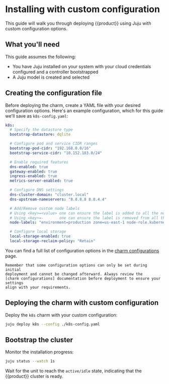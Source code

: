 # Installing with custom configuration

This guide will walk you through deploying {{product}} using Juju with custom
configuration options.

## What you'll need

This guide assumes the following:
-  You have Juju installed on your system with your cloud credentials
configured and a controller bootstrapped
- A Juju model is created and selected

## Creating the configuration file

Before deploying the charm, create a YAML file with your desired configuration
options. Here's an example configuration, which for this guide we'll save as
`k8s-config.yaml`:

```yaml
k8s:
  # Specify the datastore type
  bootstrap-datastore: dqlite

  # Configure pod and service CIDR ranges
  bootstrap-pod-cidr: "192.168.0.0/16"
  bootstrap-service-cidr: "10.152.183.0/24"

  # Enable required features
  dns-enabled: true
  gateway-enabled: true
  ingress-enabled: true
  metrics-server-enabled: true

  # Configure DNS settings
  dns-cluster-domain: "cluster.local"
  dns-upstream-nameservers: "8.8.8.8 8.8.4.4"

  # Add/Remove custom node labels
  # Using <key>=<value> one can ensure the label is added to all the nodes of this application
  # Using <key>=-       one can ensure the label is removed from all the nodes of this application
  node-labels: "environment=production zone=us-east-1 node-role.kubernetes.io/worker=-"

  # Configure local storage
  local-storage-enabled: true
  local-storage-reclaim-policy: "Retain"
```
You can find a full list of configuration options in the
[charm configurations] page.

```{note}
Remember that some configuration options can only be set during initial
deployment and cannot be changed afterward. Always review the
[charm configurations] documentation before deployment to ensure your settings
align with your requirements.
```

## Deploying the charm with custom configuration

Deploy the `k8s` charm with your custom configuration:

```bash
juju deploy k8s --config ./k8s-config.yaml
```

## Bootstrap the cluster

Monitor the installation progress:

```bash
juju status --watch 1s
```

Wait for the unit to reach the `active/idle` state, indicating that the
{{product}} cluster is ready.

<!-- LINKS -->
[charm configurations]: https://charmhub.io/k8s/configurations

